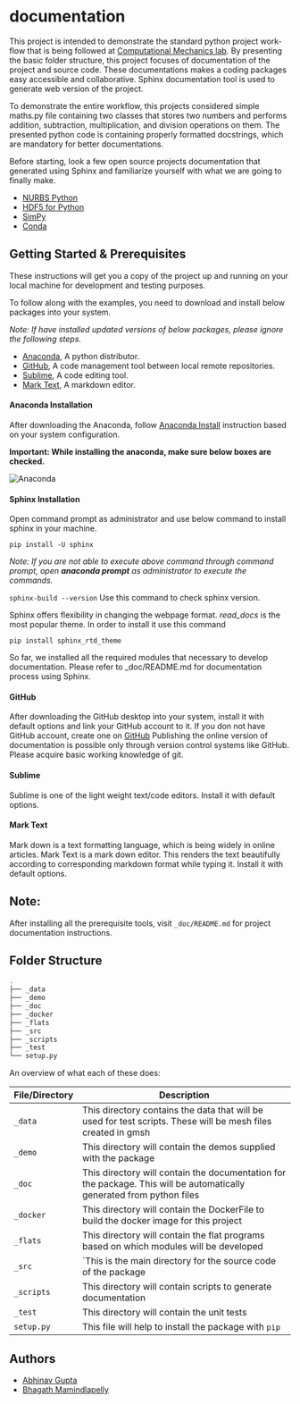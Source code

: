 # documentation
This project is intended to demonstrate the standard python project work-flow that is being followed at [Computational Mechanics lab](https://computationalmechanics.in/). By presenting the basic folder structure, this project focuses of documentation of the project and source code. These documentations makes a coding packages easy accessible and collaborative. Sphinx documentation tool is used to generate web version of the project.

To demonstrate the entire workflow, this projects considered simple maths.py file containing two classes that stores two numbers and performs addition, subtraction, multiplication, and division operations on them. The presented python code is containing properly formatted docstrings, which are mandatory for better documentations.

Before starting, look a few open source projects documentation that generated using Sphinx and familiarize yourself with what we are going to finally make.

* [NURBS Python](https://nurbs-python.readthedocs.io/en/5.x/)
* [HDF5 for Python](https://docs.h5py.org/en/stable/)
* [SimPy](https://simpy.readthedocs.io/en/latest/)
* [Conda](https://conda.io/en/latest/)

 ## Getting Started & Prerequisites

These instructions will get you a copy of the project up and running on your local machine for development and testing purposes. 

To follow along with the examples, you need to download and install below packages into your system. 

*Note: If have installed updated versions of below packages, please ignore the following steps.*

* [Anaconda](https://www.anaconda.com/), A python distributor.
* [GitHub](https://desktop.github.com/), A code management tool between local remote repositories.
* [Sublime](https://www.sublimetext.com/), A code editing tool.
* [Mark Text](https://marktext.app/), A markdown editor.

#### Anaconda Installation

After downloading the Anaconda, follow [Anaconda Install](https://docs.anaconda.com/anaconda/install/) instruction based on your system configuration. 

**Important: While installing the anaconda, make sure below boxes are checked.**

![Anaconda](https://user-images.githubusercontent.com/33441778/161914017-3b8b8a4b-79be-4cfc-aa12-bb36811cc2b1.png)


#### Sphinx Installation

Open command prompt as administrator and use below command to install sphinx in your machine.

```
pip install -U sphinx
```

*Note: If you are not able to execute above command through command prompt, open **anaconda prompt** as administrator to execute the commands.*

`sphinx-build --version` Use this command to check sphinx version.

Sphinx offers flexibility in changing the webpage format.  *read_docs*  is the most popular theme. In order to install it use this command  

```pip install sphinx_rtd_theme```

So far, we installed all the required modules that necessary to develop documentation. Please refer to _doc/README.md for documentation process using Sphinx.

#### GitHub

After downloading the GitHub desktop into your system, install it with default options and link your GitHub account to it. If you don not have GitHub account, create one on [GitHub](https://github.com/) Publishing the online version of documentation is possible only through version control systems like GitHub. Please acquire basic working knowledge of git. 

#### Sublime

Sublime is one of the  light weight text/code editors. Install it with default options.

#### Mark Text

Mark down is a text formatting language, which is being widely in online articles. Mark Text is a mark down editor. This renders the text beautifully according to corresponding markdown format while typing it. Install it with default options.

## Note:

After installing all the prerequisite tools, visit `_doc/README.md` for project documentation instructions. 

## Folder Structure


```bash
.
├── _data
├── _demo
├── _doc
├── _docker
├── _flats
├── _src
├── _scripts
├── _test
└── setup.py
```



An overview of what each of these does:

| File/Directory | Description                                                  |
| -------------- | ------------------------------------------------------------ |
| `_data`        | This directory contains the data that will be used for test scripts. These will be mesh files created in gmsh |
| `_demo`        | This directory will contain the demos supplied with the package |
| `_doc`         | This directory will contain the documentation for the package. This will be automatically generated from python files |
| `_docker`      | This directory will contain the DockerFile to build the docker image for this project |
| `_flats`       | This directory will contain the flat programs based on which modules will be developed |
| `_src`         | `This is the main directory for the source code of the package |
| `_scripts`     | This directory will contain scripts to generate documentation |
| `_test`        | This directory will contain the unit tests                   |
| `setup.py`     | This file will help to install the package with `pip`        |


## Authors
- [Abhinav Gupta](abhigupta.io)
- [Bhagath Mamindlapelly](https://github.com/bhagath555)
